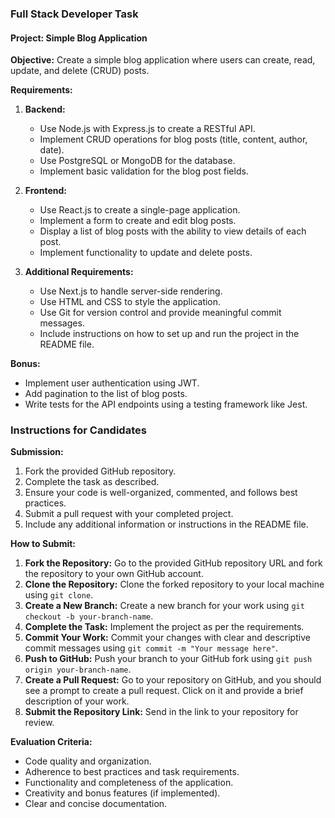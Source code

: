 ### Full Stack Developer Task

#### Project: Simple Blog Application

**Objective:** 
Create a simple blog application where users can create, read, update, and delete (CRUD) posts.

**Requirements:**
1. **Backend:**
   - Use Node.js with Express.js to create a RESTful API.
   - Implement CRUD operations for blog posts (title, content, author, date).
   - Use PostgreSQL or MongoDB for the database.
   - Implement basic validation for the blog post fields.

2. **Frontend:**
   - Use React.js to create a single-page application.
   - Implement a form to create and edit blog posts.
   - Display a list of blog posts with the ability to view details of each post.
   - Implement functionality to update and delete posts.

3. **Additional Requirements:**
   - Use Next.js to handle server-side rendering.
   - Use HTML and CSS to style the application.
   - Use Git for version control and provide meaningful commit messages.
   - Include instructions on how to set up and run the project in the README file.

**Bonus:**
- Implement user authentication using JWT.
- Add pagination to the list of blog posts.
- Write tests for the API endpoints using a testing framework like Jest.


### Instructions for Candidates

**Submission:**
1. Fork the provided GitHub repository.
2. Complete the task as described.
3. Ensure your code is well-organized, commented, and follows best practices.
4. Submit a pull request with your completed project.
5. Include any additional information or instructions in the README file.

**How to Submit:**
1. **Fork the Repository:** Go to the provided GitHub repository URL and fork the repository to your own GitHub account.
2. **Clone the Repository:** Clone the forked repository to your local machine using `git clone`.
3. **Create a New Branch:** Create a new branch for your work using `git checkout -b your-branch-name`.
4. **Complete the Task:** Implement the project as per the requirements.
5. **Commit Your Work:** Commit your changes with clear and descriptive commit messages using `git commit -m "Your message here"`.
6. **Push to GitHub:** Push your branch to your GitHub fork using `git push origin your-branch-name`.
7. **Create a Pull Request:** Go to your repository on GitHub, and you should see a prompt to create a pull request. Click on it and provide a brief description of your work.
8. **Submit the Repository Link:** Send in the link to your repository for review.

**Evaluation Criteria:**
- Code quality and organization.
- Adherence to best practices and task requirements.
- Functionality and completeness of the application.
- Creativity and bonus features (if implemented).
- Clear and concise documentation.
